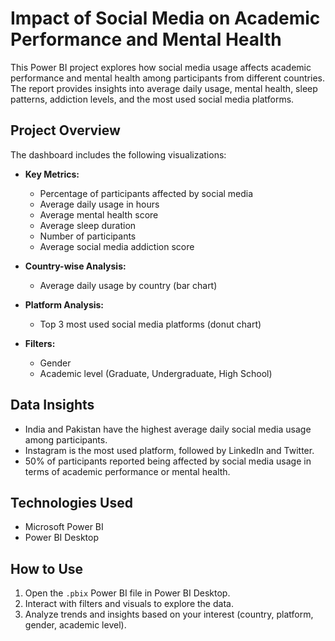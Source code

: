# Impact of Social Media on Academic Performance and Mental Health

This Power BI project explores how social media usage affects academic performance and mental health among participants from different countries. The report provides insights into average daily usage, mental health, sleep patterns, addiction levels, and the most used social media platforms.

## Project Overview

The dashboard includes the following visualizations:

- **Key Metrics:** 
  - Percentage of participants affected by social media
  - Average daily usage in hours
  - Average mental health score
  - Average sleep duration
  - Number of participants
  - Average social media addiction score

- **Country-wise Analysis:**
  - Average daily usage by country (bar chart)

- **Platform Analysis:**
  - Top 3 most used social media platforms (donut chart)

- **Filters:** 
  - Gender
  - Academic level (Graduate, Undergraduate, High School)

## Data Insights

- India and Pakistan have the highest average daily social media usage among participants.
- Instagram is the most used platform, followed by LinkedIn and Twitter.
- 50% of participants reported being affected by social media usage in terms of academic performance or mental health.

## Technologies Used

- Microsoft Power BI
- Power BI Desktop

## How to Use

1. Open the `.pbix` Power BI file in Power BI Desktop.
2. Interact with filters and visuals to explore the data.
3. Analyze trends and insights based on your interest (country, platform, gender, academic level).
